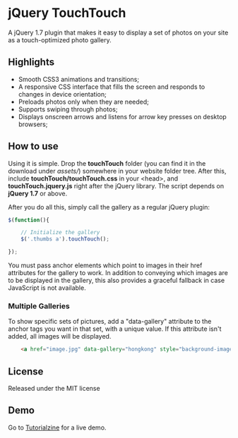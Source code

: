# jQuery TouchTouch

A jQuery 1.7 plugin that makes it easy to display a set of photos on your site as a touch-optimized photo gallery.

## Highlights

* Smooth CSS3 animations and transitions;
* A responsive CSS interface that fills the screen and responds to changes in device orientation;
* Preloads photos only when they are needed;
* Supports swiping through photos;
* Displays onscreen arrows and listens for arrow key presses on desktop browsers;

## How to use

Using it is simple. Drop the <strong>touchTouch</strong> folder (you can find it in the download under <em>assets/</em>) somewhere in your website folder tree. After this, include <strong>touchTouch/touchTouch.css</strong> in your &lt;head&gt;, and <strong>touchTouch.jquery.js</strong> right after the jQuery library. The script depends on <strong>jQuery 1.7</strong> or above.

After you do all this, simply call the gallery as a regular jQuery plugin:

```js
$(function(){

	// Initialize the gallery
	$('.thumbs a').touchTouch();

});
```

You must pass anchor elements which point to images in their href attributes for the gallery to work. In addition to conveying which images are to be displayed in the gallery, this also provides a graceful fallback in case JavaScript is not available.

### Multiple Galleries

To show specific sets of pictures, add a "data-gallery" attribute to the anchor tags you want in that set, with a unique value. If this attribute isn't added, all images will be displayed.

```html
	<a href="image.jpg" data-gallery="hongkong" style="background-image:url(image.jpg)" title="Lion Rock"></a>
```

## License

Released under the MIT license

## Demo

Go to [Tutorialzine](http://tutorialzine.com/2012/04/mobile-touch-gallery/) for a live demo.